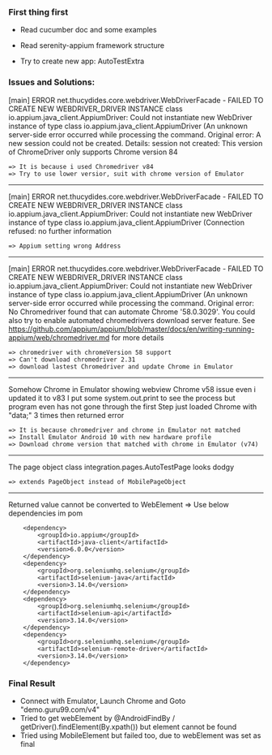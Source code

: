 ### First thing first
+ Read cucumber doc and some examples

+ Read serenity-appium framework structure

+ Try to create new app: AutoTestExtra

### Issues and Solutions:
[main] ERROR net.thucydides.core.webdriver.WebDriverFacade - FAILED TO CREATE NEW WEBDRIVER_DRIVER INSTANCE class io.appium.java_client.AppiumDriver: Could not instantiate new WebDriver instance of type class io.appium.java_client.AppiumDriver (An unknown server-side error occurred while processing the command. Original error: A new session could not be created. Details: session not created: This version of ChromeDriver only supports Chrome version 84
```
=> It is because i used Chromedriver v84
=> Try to use lower versior, suit with chrome version of Emulator
```

---
[main] ERROR net.thucydides.core.webdriver.WebDriverFacade - FAILED TO CREATE NEW WEBDRIVER_DRIVER INSTANCE class io.appium.java_client.AppiumDriver: Could not instantiate new WebDriver instance of type class io.appium.java_client.AppiumDriver (Connection refused: no further information
```
=> Appium setting wrong Address
```
---
[main] ERROR net.thucydides.core.webdriver.WebDriverFacade - FAILED TO CREATE NEW WEBDRIVER_DRIVER INSTANCE class io.appium.java_client.AppiumDriver: Could not instantiate new WebDriver instance of type class io.appium.java_client.AppiumDriver (An unknown server-side error occurred while processing the command. Original error: No Chromedriver found that can automate Chrome '58.0.3029'. You could also try to enable automated chromedrivers download server feature. See https://github.com/appium/appium/blob/master/docs/en/writing-running-appium/web/chromedriver.md for more details
```
=> chromedriver with chromeVersion 58 support 
=> Can't download chromedriver 2.31
=> download lastest Chromedriver and update Chrome in Emulator
```
---
Somehow Chrome in Emulator showing webview Chrome v58 issue even i updated it to v83
I put some system.out.print to see the process but program even has not gone through the first Step
just loaded Chrome with "data;" 3 times then returned error
```
=> It is because chromedriver and chrome in Emulator not matched
=> Install Emulator Android 10 with new hardware profile
=> Download chrome version that matched with chrome in Emulator (v74)
```
--- 
The page object class integration.pages.AutoTestPage looks dodgy
```
=> extends PageObject instead of MobilePageObject
```

--- 
Returned value cannot be converted to WebElement
=> Use below dependencies im pom
```
    <dependency>
        <groupId>io.appium</groupId>
        <artifactId>java-client</artifactId>
        <version>6.0.0</version>
    </dependency>
    <dependency>
        <groupId>org.seleniumhq.selenium</groupId>
        <artifactId>selenium-java</artifactId>
        <version>3.14.0</version>
    </dependency>
    <dependency>
        <groupId>org.seleniumhq.selenium</groupId>
        <artifactId>selenium-api</artifactId>
        <version>3.14.0</version>
    </dependency>
    <dependency>
        <groupId>org.seleniumhq.selenium</groupId>
        <artifactId>selenium-remote-driver</artifactId>
        <version>3.14.0</version>
    </dependency>
```

### Final Result
+ Connect with Emulator, Launch Chrome and Goto "demo.guru99.com/v4"
+ Tried to get webElement by @AndroidFindBy / getDriver().findElement(By.xpath()) but element cannot be found
+ Tried using MobileElement but failed too, due to webElement was set as final

